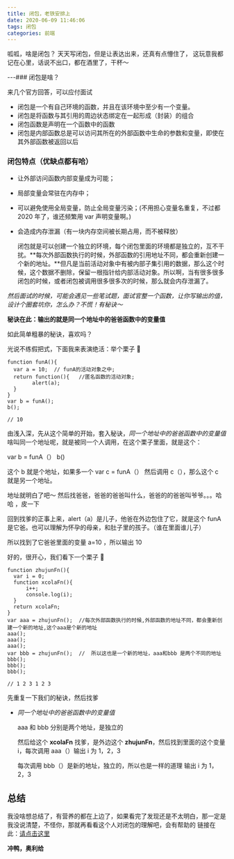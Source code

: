 ```yaml
---
title: 闭包，老铁安排上
date: 2020-06-09 11:46:06
tags: 闭包
categories: 前端
---
```


呱呱，啥是闭包？
天天写闭包，但是让表达出来，还真有点懵住了，
这玩意我都记在心里，话说不出口，都在酒里了，干杯～

---### 闭包是啥？

来几个官方回答，可以应付面试

- 闭包是一个有自己环境的函数，并且在该环境中至少有一个变量。
- 闭包是将函数与其引用的周边状态绑定在一起形成（封装）的组合
- 闭包函数是声明在一个函数中的函数
- 闭包是内部函数总是可以访问其所在的外部函数中生命的参数和变量，即使在其外部函数被返回以后

### 闭包特点（优缺点都有哈）

- 让外部访问函数内部变量成为可能；

- 局部变量会常驻在内存中；

- 可以避免使用全局变量，防止全局变量污染；(不用担心变量名重复，不过都 2020 年了，谁还频繁用 var 声明变量啊。)

- 会造成内存泄漏（有一块内存空间被长期占用，而不被释放）

  闭包就是可以创建一个独立的环境，每个闭包里面的环境都是独立的，互不干扰。**每次外部函数执行的时候，外部函数的引用地址不同，都会重新创建一个新的地址。**但凡是当前活动对象中有被内部子集引用的数据，那么这个时候，这个数据不删除，保留一根指针给内部活动对象。所以啊，当有很多很多闭包的时候，或者闭包被调用很多很多次的时候，那么就会内存泄漏了。

_然后面试的时候，可能会遇见一些笔试题，面试官整一个函数，让你写输出的值，设计个圈套坑你，怎么办？不慌！有秘诀～_

**秘诀在此：输出的就是同一个地址中的爸爸函数中的变量值**

如此简单粗暴的秘诀，喜欢吗？

光说不练假把式，下面我来表演绝活：举个栗子 🌰

```
function funA(){
  var a = 10;  // funA的活动对象之中;
  return function(){   //匿名函数的活动对象;
        alert(a);
  }
}
var b = funA();
b();

// 10
```

由浅入深，先从这个简单的开始，套入秘诀，_同一个地址中的爸爸函数中的变量值_ 啥叫同一个地址呢，就是被同一个人调用，在这个栗子里面，就是这个：

var b = funA（）
b()

这个 b 就是个地址，如果多一个 var c = funA（） 然后调用 c（），那么这个 c 就是另一个地址。

地址就明白了吧～
然后找爸爸，爸爸的爸爸叫什么，爸爸的的爸爸叫爷爷。。。哈哈 ，皮一下

回到找爹的正事上来，alert（a）是儿子，他爸在外边包住了它，就是这个 funA 是它爸。也可以理解为怀孕的母亲，和肚子里的孩子。（谁在里面谁儿子）

所以找到了它爸爸里面的变量 a=10 ，所以输出 10

好的，很开心，我们看下一个栗子 🌰

```
function zhujunFn(){
  var i = 0;
  function xcolaFn(){
      i++;
      console.log(i);
  }
  return xcolaFn;
}
var aaa = zhujunFn();  //每次外部函数执行的时候,外部函数的地址不同，都会重新创建一个新的地址,这个aaa是个新的地址
aaa();
aaa();
aaa();
var bbb = zhujunFn();  //  所以这也是一个新的地址，aaa和bbb 是两个不同的地址
bbb();
bbb();
bbb();

// 1 2 3 1 2 3
```

先重复一下我们的秘诀，然后找爹

- _同一个地址中的爸爸函数中的变量值_

  aaa 和 bbb 分别是两个地址，是独立的

  然后给这个 **xcolaFn** 找爹，是外边这个 **zhujunFn**，然后找到里面的这个变量 i，每次调用 aaa（）输出 i 为 1，2，3

  每次调用 bbb（）是新的地址，独立的，所以也是一样的道理 输出 i 为 1，2，3

## 总结

我没啥想总结了，有营养的都在上边了，如果看完了发现还是不太明白，那一定是我没说清楚，不怪你，那就再看看这个人对闭包的理解吧，会有帮助的
链接在此：[请点击这里](http://blog.xcola.top/2018/05/23/%E5%AF%B9%E9%97%AD%E5%8C%85%E7%9A%84%E7%90%86%E8%A7%A3/)

**冲鸭，奥利给**
